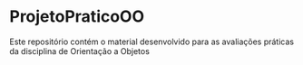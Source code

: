 # ProjetoPraticoOO
Este repositório contém o material desenvolvido para as avaliações práticas da disciplina de Orientação a Objetos
